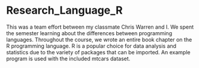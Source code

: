 # Research_Language_R

This was a team effort between my classmate Chris Warren and I. We spent the semester learning about the differences between programming languages. Throughout the course, we wrote an entire book chapter on the R programming language. R is a popular choice for data analysis and statistics due to the variety of packages that can be imported. An example program is used with the included mtcars dataset. 
